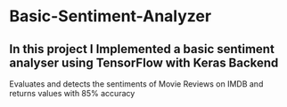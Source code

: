 # Basic-Sentiment-Analyzer
## In this project I Implemented a basic sentiment analyser using TensorFlow with Keras Backend
Evaluates and detects the sentiments of Movie Reviews on IMDB and returns values with 85% accuracy
